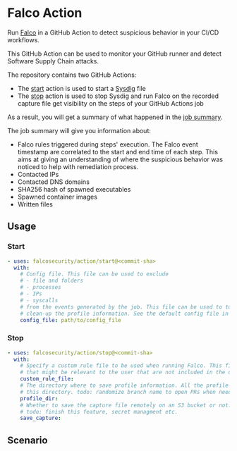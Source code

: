 # Falco Action

Run [Falco](https://github.com/falcosecurity/falco) in a GitHub Action to detect suspicious behavior in your CI/CD workflows. 

This GitHub Action can be used to monitor your GitHub runner and detect Software Supply Chain attacks.

The repository contains two GitHub Actions:
- The [start](start/action.yaml) action is used to start a [Sysdig](https://github.com/draios/sysdig) file
- The [stop](stop/action.yaml) action is used to stop Sysdig and run Falco on the recorded capture file get visibility on the steps of your GitHub Actions job

As a result, you will get a summary of what happened in the [job summary](https://github.blog/news-insights/product-news/supercharging-github-actions-with-job-summaries/). 

The job summary will give you information about:
- Falco rules triggered during steps' execution. The Falco event timestamp are correlated to the start and end time of each step. This aims at giving an understanding of where the suspicious behavior was noticed to help with remediation process.
- Contacted IPs
- Contacted DNS domains
- SHA256 hash of spawned executables
- Spawned container images
- Written files

## Usage

### Start

```yaml
- uses: falcosecurity/action/start@<commit-sha>
  with:
    # Config file. This file can be used to exclude
    # - file and folders
    # - processes
    # - IPs
    # - syscalls
    # from the events generated by the job. This file can be used to tune the Falco alerts,
    # clean-up the profile information. See the default config file in 
    config_file: path/to/config_file
```

### Stop

```yaml
- uses: falcosecurity/action/stop@<commit-sha>
  with:
    # Specify a custom rule file to be used when running Falco. This file can contains rules
    # that might be relevant to the user that are not included in the default Falco rules.
    custom_rule_file:
    # The directory where to save profile information. All the profile PRs will be opened against
    # this directory. todo: randomize branch name to open PRs when needed.
    profile_dir:
    # Whether to save the capture file remotely on an S3 bucket or not.
    # todo: finish this feature, secret managment etc.
    save_capture:
```

## Scenario
```
```

